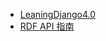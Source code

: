 - [LeaningDjango4.0](src/myknowledge/Django/LeaningDjango4.0.md)
- [RDF API 指南](https://12cjn.github.io/django-rest-framework-api-guide/#/)